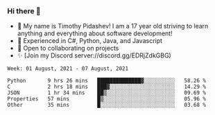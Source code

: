 ### Hi there 👋
- :adult: My name is Timothy Pidashev! I am a 17 year old striving to learn anything and everything about software development!
- :evergreen_tree: Experienced in C#, Python, Java, and Javascript
- 👯 Open to collaborating on projects
- ✨ [Join my Discord server://discord.gg/EDRjZdkGBG)

<!--START_SECTION:waka-->
```text
Week: 01 August, 2021 - 07 August, 2021

Python       9 hrs 26 mins   ██████████████▓░░░░░░░░░░   58.26 % 
C            2 hrs 18 mins   ███▓░░░░░░░░░░░░░░░░░░░░░   14.29 % 
JSON         1 hr 34 mins    ██▒░░░░░░░░░░░░░░░░░░░░░░   09.69 % 
Properties   57 mins         █▒░░░░░░░░░░░░░░░░░░░░░░░   05.96 % 
Other        35 mins         █░░░░░░░░░░░░░░░░░░░░░░░░   03.68 % 
```
<!--END_SECTION:waka-->
